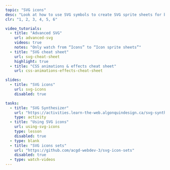 ```yaml
---
topic: "SVG icons"
desc: "Look at how to use SVG symbols to create SVG sprite sheets for better performance and reusable systems."
clr: "1, 2, 3, 4, 5, 6"

video_tutorials:
  - title: "Advanced SVG"
    url: advanced-svg
    videos: true
    notes: "Only watch from “Icons” to “Icon sprite sheets”"
  - title: "SVG cheat sheet"
    url: svg-cheat-sheet
    highlight: true
  - title: "CSS animations & effects cheat sheet"
    url: css-animations-effects-cheat-sheet

slides:
  - title: "SVG icons"
    url: svg-icons
    disabled: true

tasks:
  - title: "SVG Synthesizer"
    url: "https://activities.learn-the-web.algonquindesign.ca/svg-synthesizer/"
    type: activity
  - title: "Using SVG icons"
    url: using-svg-icons
    type: lesson
    disabled: true
  - type: blank
  - title: "SVG icons sets"
    url: "https://github.com/acgd-webdev-3/svg-icon-sets"
    disabled: true
  - type: watch-videos
---
```

